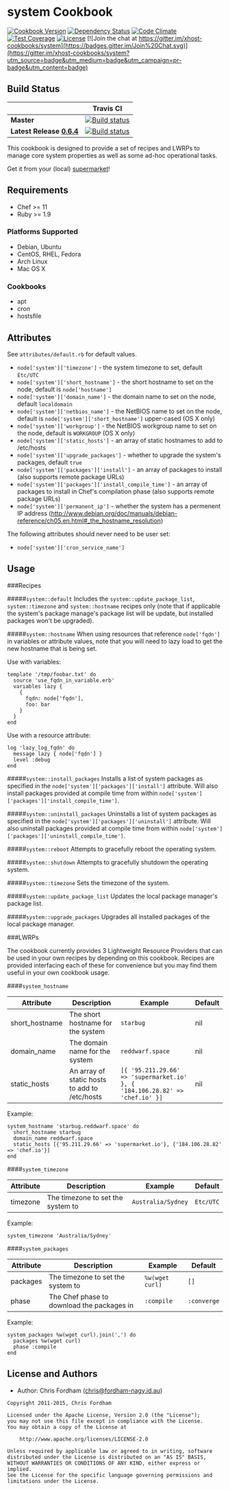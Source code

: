 system Cookbook
===============

[![Cookbook Version](https://img.shields.io/badge/cookbook-v0.7.0-blue.svg)](https://supermarket.chef.io/cookbooks/system)
[![Dependency Status](https://gemnasium.com/xhost-cookbooks/system.svg)](https://gemnasium.com/xhost-cookbooks/system)
[![Code Climate](https://codeclimate.com/github/xhost-cookbooks/system.png)](https://codeclimate.com/github/xhost-cookbooks/system)
[![Test Coverage](https://codeclimate.com/github/xhost-cookbooks/system/badges/coverage.svg)](https://codeclimate.com/github/xhost-cookbooks/system)
[![License](https://img.shields.io/badge/license-Apache_2-blue.svg)](https://www.apache.org/licenses/LICENSE-2.0)
[![Join the chat at https://gitter.im/xhost-cookbooks/system](https://badges.gitter.im/Join%20Chat.svg)](https://gitter.im/xhost-cookbooks/system?utm_source=badge&utm_medium=badge&utm_campaign=pr-badge&utm_content=badge)

Build Status
------------

|           |    Travis CI    |
|-----------|-----------------|
| **Master** |[![Build status](https://secure.travis-ci.org/xhost-cookbooks/system.png?branch=master)](http://travis-ci.org/xhost-cookbooks/system)|
| **Latest Release [0.6.4](https://github.com/xhost-cookbooks/system/releases/tag/v0.6.4)** |[![Build status](https://secure.travis-ci.org/xhost-cookbooks/system.png?branch=v0.6.4)](https://travis-ci.org/xhost-cookbooks/system/builds/64242112)|

This cookbook is designed to provide a set of recipes and LWRPs to manage core system properties as well as some ad-hoc operational tasks.

Get it from your (local) [supermarket](https://supermarket.chef.io/cookbooks/system)!

Requirements
------------
- Chef >= 11
- Ruby >= 1.9

### Platforms Supported
- Debian, Ubuntu
- CentOS, RHEL, Fedora
- Arch Linux
- Mac OS X

### Cookbooks
- apt
- cron
- hostsfile

Attributes
----------

See `attributes/default.rb` for default values.

- `node['system']['timezone']` - the system timezone to set, default `Etc/UTC`
- `node['system']['short_hostname']` - the short hostname to set on the node, default is `node['hostname']`
- `node['system']['domain_name']` - the domain name to set on the node, default `localdomain`
- `node['system']['netbios_name']` - the NetBIOS name to set on the node, default is `node['system']['short_hostname']` upper-cased (OS X only)
- `node['system']['workgroup']` - the NetBIOS workgroup name to set on the node, default is `WORKGROUP` (OS X only)
- `node['system']['static_hosts']` - an array of static hostnames to add to /etc/hosts
- `node['system']['upgrade_packages']` - whether to upgrade the system's packages, default `true`
- `node['system']['packages']['install']` - an array of packages to install (also supports remote package URLs)
- `node['system']['packages']['install_compile_time']` - an array of packages to install in Chef's compilation phase (also supports remote package URLs)
- `node['system']['permanent_ip']` - whether the system has a permenent IP address (http://www.debian.org/doc/manuals/debian-reference/ch05.en.html#_the_hostname_resolution)

The following attributes should never need to be user set:

- `node['system']['cron_service_name']`

Usage
-----

###Recipes

#####`system::default`
Includes the `system::update_package_list`, `system::timezone` and `system::hostname` recipes only (note that if applicable the system's package manage's package list will be update, but installed packages won't be upgraded).

#####`system::hostname`
When using resources that reference `node['fqdn']` in variables or attribute values, note that you will
need to lazy load to get the new hostname that is being set.

Use with variables:
```
template '/tmp/foobar.txt' do
  source 'use_fqdn_in_variable.erb'
  variables lazy {
    {
      fqdn: node['fqdn'],
      foo: bar
    }
  }
end
```

Use with a resource attribute:
```
log 'lazy_log_fqdn' do
  message lazy { node['fqdn'] }
  level :debug
end
```

#####`system::install_packages`
Installs a list of system packages as specified in the `node['system']['packages']['install']` attribute.
Will also install packages provided at compile time from within `node['system']['packages']['install_compile_time']`.

#####`system::uninstall_packages`
Uninstalls a list of system packages as specified in the `node['system']['packages']['uninstall']` attribute.
Will also uninstall packages provided at compile time from within `node['system']['packages']['uninstall_compile_time']`.

#####`system::reboot`
Attempts to gracefully reboot the operating system.

#####`system::shutdown`
Attempts to gracefully shutdown the operating system.

#####`system::timezone`
Sets the timezone of the system.

#####`system::update_package_list`
Updates the local package manager's package list.

#####`system::upgrade_packages`
Upgrades all installed packages of the local package manager.

###LWRPs

The cookbook currently provides 3 Lightweight Resource Providers that can be used in your own recipes
by depending on this cookbook. Recipes are provided interfacing each of these for convenience but
you may find them useful in your own cookbook usage.

####`system_hostname`

|  Attribute         | Description                                   |  Example           |  Default  |
|--------------------|-----------------------------------------------|--------------------|-----------|
|  short_hostname    | The short hostname for the system             |  `starbug`         |  nil      |
|  domain_name       | The domain name for the system                |  `reddwarf.space`  |  nil      |
|  static_hosts      | An array of static hosts to add to /etc/hosts |  `[{ '95.211.29.66' => 'supermarket.io' }, { '184.106.28.82' => 'chef.io' }]` |  nil      |

Example:

```
system_hostname 'starbug.reddwarf.space' do
  short_hostname starbug
  domain_name reddwarf.space
  static_hosts [{'95.211.29.66' => 'supermarket.io'}, {'184.106.28.82' => 'chef.io'}]
end
```

####`system_timezone`

|  Attribute         | Description                                   |  Example             |  Default  |
|--------------------|-----------------------------------------------|----------------------|-----------|
|  timezone          | The timezone to set the system to             |  `Australia/Sydney`  | `Etc/UTC` |

Example:

```
system_timezone 'Australia/Sydney'
```

####`system_packages`

|  Attribute         | Description                                   |  Example          |  Default    |
|--------------------|-----------------------------------------------|-------------------|-------------|
|  packages          | The timezone to set the system to             |  `%w(wget curl)`  | `[]`        |
|  phase             | The Chef phase to download the packages in    |  `:compile  `     | `:converge` |

Example:

```
system_packages %w(wget curl).join(',') do
  packages %w(wget curl)
  phase :compile
end
```


License and Authors
-------------------
- Author: Chris Fordham (<chris@fordham-nagy.id.au>)

```text
Copyright 2011-2015, Chris Fordham

Licensed under the Apache License, Version 2.0 (the "License");
you may not use this file except in compliance with the License.
You may obtain a copy of the License at

    http://www.apache.org/licenses/LICENSE-2.0

Unless required by applicable law or agreed to in writing, software
distributed under the License is distributed on an "AS IS" BASIS,
WITHOUT WARRANTIES OR CONDITIONS OF ANY KIND, either express or implied.
See the License for the specific language governing permissions and
limitations under the License.
```
